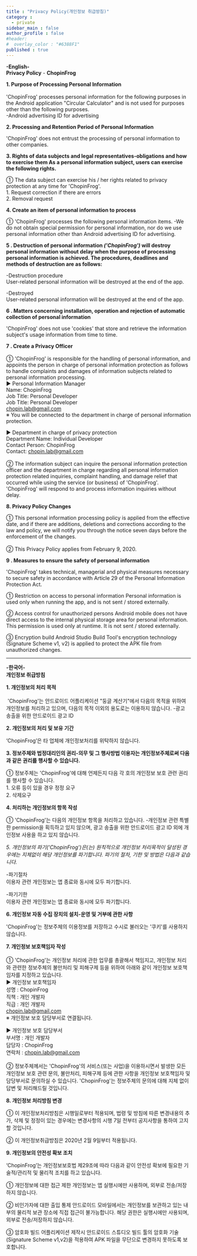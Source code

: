 ```yaml
---
title : "Privacy Policy(개인정보 취급방침)"
category :
  - private
sidebar_main : false
author_profile : false
#header:
#  overlay_color : "#6388F1"
published : true
---
```


**-English-** <br/>
**Privacy Policy** - **ChopinFrog**

**1\. Purpose of Processing Personal Information** <br/><br>'ChopinFrog' processes personal information for the following purposes in the Android application "Circular Calculator" and is not used for purposes other than the following purposes.<br/>
-Android advertising ID for advertising

**2\. Processing and Retention Period of Personal Information**

'ChopinFrog' does not entrust the processing of personal information to other companies.

**3\. Rights of data subjects and legal representatives-obligations and how to exercise them As a personal information subject, users can exercise the following rights.**

① The data subject can exercise his / her rights related to privacy protection at any time for 'ChopinFrog'. <br/>
1\. Request correction if there are errors <br/>
2\. Removal request <br/>

**4\. Create an item of personal information to process**

① 'ChopinFrog' processes the following personal information items.
-We do not obtain special permission for personal information, nor do we use personal information other than Android advertising ID for advertising.

**5 \. Destruction of personal information *('ChopinFrog')* will destroy personal information without delay when the purpose of processing personal information is achieved. The procedures, deadlines and methods of destruction are as follows:**

-Destruction procedure <br/>
User-related personal information will be destroyed at the end of the app.

-Destroyed <br/>
User-related personal information will be destroyed at the end of the app.

**6 \. Matters concerning installation, operation and rejection of automatic collection of personal information**

'ChopinFrog' does not use 'cookies' that store and retrieve the information subject's usage information from time to time.

**7 \. Create a Privacy Officer** <br/><br/>
① 'ChopinFrog' is responsible for the handling of personal information, and appoints the person in charge of personal information protection as follows to handle complaints and damages of information subjects related to personal information processing. <br/>
▶ Personal Information Manager <br/>
Name: ChopinFrog <br/>
Job Title: Personal Developer <br/>
Job Title: Personal Developer <br/>
chopin.lab@gmail.com <br/>
※ You will be connected to the department in charge of personal information protection.

▶ Department in charge of privacy protection <br/>
Department Name: Individual Developer <br/>
Contact Person: ChopinFrog <br/>
Contact: chopin.lab@gmail.com <br/><br/>
② The information subject can inquire the personal information protection officer and the department in charge regarding all personal information protection related inquiries, complaint handling, and damage relief that occurred while using the service (or business) of 'ChopinFrog'. 'ChopinFrog' will respond to and process information inquiries without delay.

**8\. Privacy Policy Changes**

① This personal information processing policy is applied from the effective date, and if there are additions, deletions and corrections according to the law and policy, we will notify you through the notice seven days before the enforcement of the changes.<br/><br/>
② This Privacy Policy applies from February 9, 2020.

**9 \. Measures to ensure the safety of personal information**

'ChopinFrog' takes technical, managerial and physical measures necessary to secure safety in accordance with Article 29 of the Personal Information Protection Act.

① Restriction on access to personal information
Personal information is used only when running the app, and is not sent / stored externally.

② Access control for unauthorized persons
Android mobile does not have direct access to the internal physical storage area for personal information. This permission is used only at runtime. It is not sent / stored externally.

③ Encryption build
Android Studio Build Tool's encryption technology (Signature Scheme v1, v2) is applied to protect the APK file from unauthorized changes.

---

**-한국어-**<br/>
**개인정보 취급방침**

**1\. 개인정보의 처리 목적**<br/><br/> 'ChopinFrog'는 안드로이드 어플리케이션 "둥글 계산기"에서 다음의 목적을 위하여 개인정보를 처리하고 있으며, 다음의 목적 이외의 용도로는 이용하지 않습니다.
-광고 송출을 위한 안드로이드 광고 ID

**2\. 개인정보의 처리 및 보유 기간**

‘ChopinFrog’은 타 업체에 개인정보처리를 위탁하지 않습니다.

**3\. 정보주체와 법정대리인의 권리-의무 및 그 행사방법 이용자는 개인정보주체로써 다음과 같은 권리를 행사할 수 있습니다.**

① 정보주체는 'ChopinFrog'에 대해 언제든지 다음 각 호의 개인정보 보호 관련 권리를 행사할 수 있습니다.<br/>
1\. 오류 등이 있을 경우 정정 요구<br/>
2\. 삭제요구<br/>

**4\. 처리하는 개인정보의 항목 작성**

① 'ChopinFrog'는 다음의 개인정보 항목을 처리하고 있습니다.
-개인정보 관련 특별한 permission을 획득하고 있지 않으며, 광고 송출을 위한 안드로이드 광고 ID 외에 개인정보 사용을 하고 있지 않습니다.

**5\. 개인정보의 파기*('ChopinFrog')*은(는) 원칙적으로 개인정보 처리목적이 달성된 경우에는 지체없이 해당 개인정보를 파기합니다. 파기의 절차, 기한 및 방법은 다음과 같습니다.**

-파기절차<br/>
이용자 관련 개인정보는 앱 종료와 동시에 모두 파기합니다.

-파기기한<br/>
이용자 관련 개인정보는 앱 종료와 동시에 모두 파기합니다.

**6\. 개인정보 자동 수집 장치의 설치-운영 및 거부에 관한 사항**

'ChopinFrog'는 정보주체의 이용정보를 저장하고 수시로 불러오는 '쿠키'를 사용하지 않습니다.

**7\. 개인정보 보호책임자 작성**<br/><br/>
① 'ChopinFrog'는 개인정보 처리에 관한 업무를 총괄해서 책임지고, 개인정보 처리와 관련한 정보주체의 불만처리 및 피해구제 등을 위하여 아래와 같이 개인정보 보호책임자를 지정하고 있습니다.<br/>
▶ 개인정보 보호책임자<br/>
성명 : ChopinFrog<br/>
직책 : 개인 개발자<br/>
직급 : 개인 개발자<br/>
chopin.lab@gmail.com<br/>
※ 개인정보 보호 담당부서로 연결됩니다.

▶ 개인정보 보호 담당부서<br/>
부서명 : 개인 개발자<br/>
담당자 : ChopinFrog<br/>
연락처 : chopin.lab@gmail.com<br/><br/>
② 정보주체께서는 'ChopinFrog'의 서비스(또는 사업)을 이용하시면서 발생한 모든 개인정보 보호 관련 문의, 불만처리, 피해구제 등에 관한 사항을 개인정보 보호책임자 및 담당부서로 문의하실 수 있습니다. 'ChopinFrog'는 정보주체의 문의에 대해 지체 없이 답변 및 처리해드릴 것입니다.

**8\. 개인정보 처리방침 변경**

① 이 개인정보처리방침은 시행일로부터 적용되며, 법령 및 방침에 따른 변경내용의 추가, 삭제 및 정정이 있는 경우에는 변경사항의 시행 7일 전부터 공지사항을 통하여 고지할 것입니다.

② 이 개인정보취급방침은 2020년 2월 9일부터 적용됩니다.

**9\. 개인정보의 안전성 확보 조치**

‘ChopinFrog’는 개인정보보호법 제29조에 따라 다음과 같이 안전성 확보에 필요한 기술적/관리적 및 물리적 조치를 하고 있습니다.

① 개인정보에 대한 접근 제한
개인정보는 앱 실행시에만 사용하며, 외부로 전송/저장하지 않습니다.

② 비인가자에 대한 출입 통제
안드로이드 모바일에서는 개인정보를 보관하고 있는 내부의 물리적 보관 장소에 직접 접근이 불가능합니다. 해당 권한은 실행시에만 사용되며, 외부로 전송/저장하지 않습니다.

③ 암호화 빌드
어플리케이션 제작시 안드로이드 스튜디오 빌드 툴의 암호화 기술(Signature Scheme v1,v2)을 적용하여 APK 파일을 무단으로 변경하지 못하도록 보호합니다.